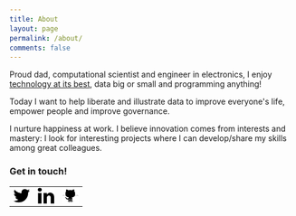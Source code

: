 ```yaml
---
title: About
layout: page
permalink: /about/
comments: false
---
```


Proud dad, computational scientist and engineer in electronics, I enjoy [technology at its best](https://www.youtube.com/watch?v=b-jTRkDGTMg), data big or small and programming anything!

Today I want to help liberate and illustrate data to improve everyone's life, empower people and improve governance.

I nurture happiness at work. I believe innovation comes from interests and mastery: I look for interesting projects where I can develop/share my skills among great colleagues.

### Get in touch!
<table style="width:150px">
  <tr>
    <td><a href="https://twitter.com/Patechoc"><img src="/res/twitter-black-shape.png" alt="@Patechoc" height="29" style="display:inline-block;vertical-align:middle"></a></td>
    <td><a href="https://no.linkedin.com/in/patrickmerlot"><img src="/res/linkedin.png" alt="Patrick Merlot @LinkedIn" height="29" style="display:inline-block;vertical-align:middle"></a></td>
    <td><a href="https://github.com/Patechoc"><img src="/res/github.png" height="29" alt="Patechoc" style="display:inline-block;vertical-align:middle"></a></td>
  </tr>
</table>
